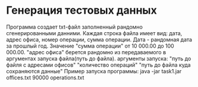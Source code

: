 # Генерация тестовых данных
Программа создает txt-файл заполненный рандомно сгенерированными данними.
Каждая строка файла имеет вид: дата, адрес офиса, номер операции, сумма операции.
Дата - рандомная дата за прошлый год. Значение "сумма операции" от 10 000.00 до 100 000.00. "адрес офиса" берется рандомно из передаваемого в аргументах запуска файла(путь до файла). аргументы запуска: "путь до файля с адресами офисов" "количество операций" "путь до файла куда сохраняются данные"
Пример запуска программы: java -jar task1.jar offices.txt 90000 operations.txt
